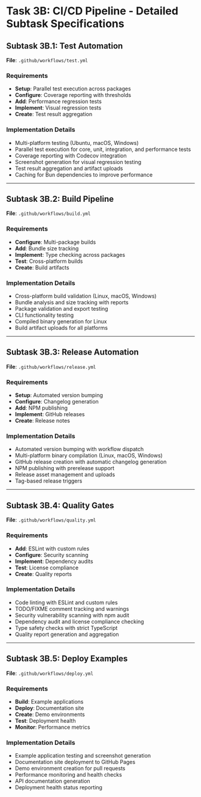 # Task 3B: CI/CD Pipeline - Detailed Subtask Specifications

## Subtask 3B.1: Test Automation
**File**: `.github/workflows/test.yml`

### Requirements
- **Setup**: Parallel test execution across packages
- **Configure**: Coverage reporting with thresholds
- **Add**: Performance regression tests
- **Implement**: Visual regression tests
- **Create**: Test result aggregation

### Implementation Details
- Multi-platform testing (Ubuntu, macOS, Windows)
- Parallel test execution for core, unit, integration, and performance tests
- Coverage reporting with Codecov integration
- Screenshot generation for visual regression testing
- Test result aggregation and artifact uploads
- Caching for Bun dependencies to improve performance

---

## Subtask 3B.2: Build Pipeline
**File**: `.github/workflows/build.yml`

### Requirements
- **Configure**: Multi-package builds
- **Add**: Bundle size tracking
- **Implement**: Type checking across packages
- **Test**: Cross-platform builds
- **Create**: Build artifacts

### Implementation Details
- Cross-platform build validation (Linux, macOS, Windows)
- Bundle analysis and size tracking with reports
- Package validation and export testing
- CLI functionality testing
- Compiled binary generation for Linux
- Build artifact uploads for all platforms

---

## Subtask 3B.3: Release Automation
**File**: `.github/workflows/release.yml`

### Requirements
- **Setup**: Automated version bumping
- **Configure**: Changelog generation
- **Add**: NPM publishing
- **Implement**: GitHub releases
- **Create**: Release notes

### Implementation Details
- Automated version bumping with workflow dispatch
- Multi-platform binary compilation (Linux, macOS, Windows)
- GitHub release creation with automatic changelog generation
- NPM publishing with prerelease support
- Release asset management and uploads
- Tag-based release triggers

---

## Subtask 3B.4: Quality Gates
**File**: `.github/workflows/quality.yml`

### Requirements
- **Add**: ESLint with custom rules
- **Configure**: Security scanning
- **Implement**: Dependency audits
- **Test**: License compliance
- **Create**: Quality reports

### Implementation Details
- Code linting with ESLint and custom rules
- TODO/FIXME comment tracking and warnings
- Security vulnerability scanning with npm audit
- Dependency audit and license compliance checking
- Type safety checks with strict TypeScript
- Quality report generation and aggregation

---

## Subtask 3B.5: Deploy Examples
**File**: `.github/workflows/deploy.yml`

### Requirements
- **Build**: Example applications
- **Deploy**: Documentation site
- **Create**: Demo environments
- **Test**: Deployment health
- **Monitor**: Performance metrics

### Implementation Details
- Example application testing and screenshot generation
- Documentation site deployment to GitHub Pages
- Demo environment creation for pull requests
- Performance monitoring and health checks
- API documentation generation
- Deployment health status reporting

